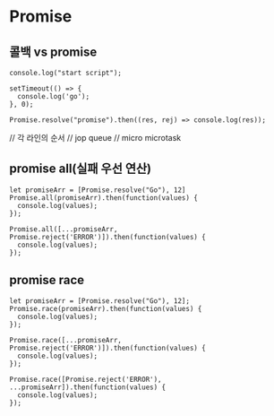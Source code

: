 # Promise

## 콜백 vs promise

~~~
console.log("start script");

setTimeout(() => {
  console.log('go');
}, 0);

Promise.resolve("promise").then((res, rej) => console.log(res));
~~~

// 각 라인의 순서
// jop queue
// micro microtask


## promise all(실패 우선 연산)

~~~
let promiseArr = [Promise.resolve("Go"), 12]
Promise.all(promiseArr).then(function(values) {
  console.log(values);
});

Promise.all([...promiseArr, Promise.reject('ERROR')]).then(function(values) {
  console.log(values);
});
~~~

## promise race

~~~
let promiseArr = [Promise.resolve("Go"), 12];
Promise.race(promiseArr).then(function(values) {
  console.log(values);
});

Promise.race([...promiseArr, Promise.reject('ERROR')]).then(function(values) {
  console.log(values);
});

Promise.race([Promise.reject('ERROR'), ...promiseArr]).then(function(values) {
  console.log(values);
});
~~~
